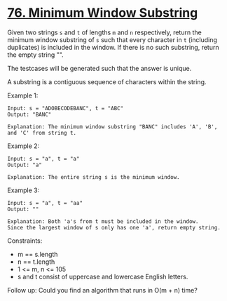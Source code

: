 # [76. Minimum Window Substring](https://leetcode.com/problems/minimum-window-substring/)
 
Given two strings `s` and `t` of lengths `m` and `n` respectively, return the minimum window substring of `s` such that every character in `t` (including duplicates) is included in the window. If there is no such substring, return the empty string "".

The testcases will be generated such that the answer is unique.

A substring is a contiguous sequence of characters within the string.

 
Example 1:

    Input: s = "ADOBECODEBANC", t = "ABC"
    Output: "BANC"

    Explanation: The minimum window substring "BANC" includes 'A', 'B', and 'C' from string t.

Example 2:

    Input: s = "a", t = "a"
    Output: "a"

    Explanation: The entire string s is the minimum window.

Example 3:

    Input: s = "a", t = "aa"
    Output: ""

    Explanation: Both 'a's from t must be included in the window.
    Since the largest window of s only has one 'a', return empty string.
 

Constraints:

* m == s.length
* n == t.length
* 1 <= m, n <= 105
* s and t consist of uppercase and lowercase English letters.
 

Follow up: Could you find an algorithm that runs in O(m + n) time?